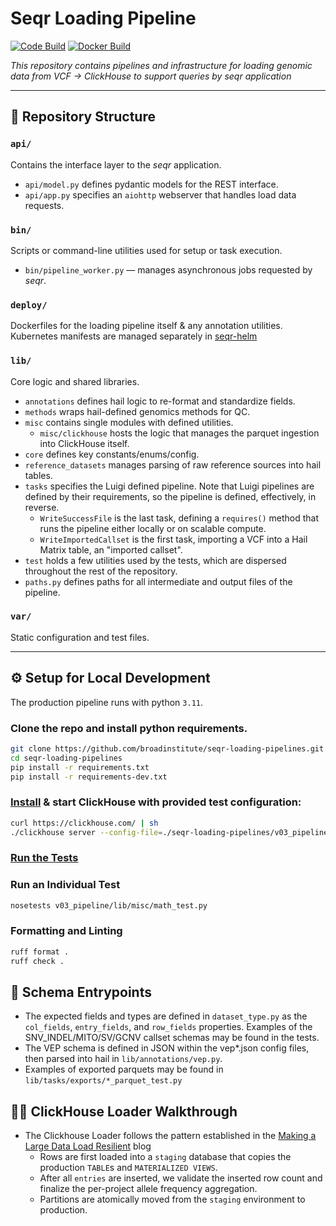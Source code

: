 # Seqr Loading Pipeline

[![Code Build](https://github.com/broadinstitute/seqr-loading-pipelines/actions/workflows/unit-tests.yml/badge.svg?branch=main)](https://github.com/broadinstitute/seqr-loading-pipelines/actions/workflows/unit-tests.yml)
[![Docker Build](https://github.com/broadinstitute/seqr-loading-pipelines/actions/workflows/prod-release.yml/badge.svg?branch=main)](https://github.com/broadinstitute/seqr-loading-pipelines/actions/workflows/prod-release.yml)

*This repository contains pipelines and infrastructure for loading genomic data from VCF -> ClickHouse to support queries by _seqr_ application*

---

## 📁 Repository Structure

### `api/`
Contains the interface layer to the _seqr_ application. 
- `api/model.py` defines pydantic models for the REST interface.
- `api/app.py` specifies an `aiohttp` webserver that handles load data requests. 

### `bin/`
Scripts or command-line utilities used for setup or task execution.
- `bin/pipeline_worker.py` — manages asynchronous jobs requested by _seqr_.

### `deploy/`
Dockerfiles for the loading pipeline itself & any annotation utilities.
Kubernetes manifests are managed separately in [seqr-helm](https://github.com/broadinstitute/seqr-helm/tree/main/charts/pipeline-runner)

### `lib/`
Core logic and shared libraries.  
- `annotations` defines hail logic to re-format and standardize fields.
- `methods` wraps hail-defined genomics methods for QC.
- `misc` contains single modules with defined utilities.
	- `misc/clickhouse` hosts the logic that manages the parquet ingestion into ClickHouse itself.
- `core` defines key constants/enums/config.
- `reference_datasets` manages parsing of raw reference sources into hail tables.
- `tasks` specifies the Luigi defined pipeline.  Note that Luigi pipelines are defined by their requirements, so
the pipeline is defined, effectively, in reverse.
	- `WriteSuccessFile` is the last task, defining a `requires()` method that runs the pipeline either locally or on scalable compute.
	- `WriteImportedCallset` is the first task, importing a VCF into a Hail Matrix table, an "imported callset".
- `test` holds a few utilities used by the tests, which are dispersed throughout the rest of the repository.
- `paths.py` defines paths for all intermediate and output files of the pipeline.

### `var/`
Static configuration and test files.

---

## ⚙️ Setup for Local Development
The production pipeline runs with python `3.11`.

### Clone the repo and install python requirements.
```bash
git clone https://github.com/broadinstitute/seqr-loading-pipelines.git
cd seqr-loading-pipelines
pip install -r requirements.txt
pip install -r requirements-dev.txt
```

### [Install](https://clickhouse.com/docs/getting-started/quick-start/oss) & start ClickHouse with provided test configuration:
```bash
curl https://clickhouse.com/ | sh
./clickhouse server --config-file=./seqr-loading-pipelines/v03_pipeline/var/clickhouse_config/test-clickhouse.xml
```

### [Run the Tests](https://github.com/broadinstitute/seqr-loading-pipelines/blob/main/.github/workflows/unit-tests.yml#L66-L73)

### Run an Individual Test
```bash
nosetests v03_pipeline/lib/misc/math_test.py
```

### Formatting and Linting
```bash
ruff format .
ruff check .
```

## 🚪 Schema Entrypoints
- The expected fields and types are defined in `dataset_type.py` as the `col_fields`, `entry_fields`, and `row_fields` properties.  Examples
of the SNV_INDEL/MITO/SV/GCNV callset schemas may be found in the tests.
- The VEP schema is defined in JSON within the vep*.json config files, then parsed into hail in `lib/annotations/vep.py`.
- Examples of exported parquets may be found in `lib/tasks/exports/*_parquet_test.py`


## 🚶‍♂️ ClickHouse Loader Walkthrough
- The Clickhouse Loader follows the pattern established in the [Making a Large Data Load Resilient](https://clickhouse.com/blog/supercharge-your-clickhouse-data-loads-part3) blog 
	- Rows are first loaded into a `staging` database that copies the production `TABLE`s and `MATERIALIZED VIEWS`.
	- After all `entries` are inserted, we validate the inserted row count and finalize the per-project allele frequency aggregation.
	- Partitions are atomically moved from the `staging` environment to production. 
